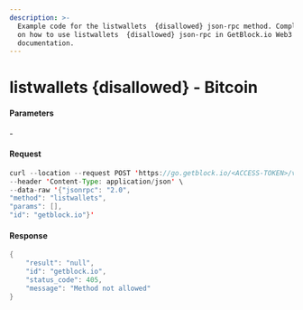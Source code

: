 ```yaml
---
description: >-
  Example code for the listwallets  {disallowed} json-rpc method. Сomplete guide
  on how to use listwallets  {disallowed} json-rpc in GetBlock.io Web3
  documentation.
---
```


# listwallets {disallowed} - Bitcoin

#### Parameters

\-

#### Request

```java
curl --location --request POST 'https://go.getblock.io/<ACCESS-TOKEN>/v1/mainnet/' \
--header 'Content-Type: application/json' \
--data-raw '{"jsonrpc": "2.0",
"method": "listwallets",
"params": [],
"id": "getblock.io"}'
```

#### Response

```java
{
    "result": "null",
    "id": "getblock.io",
    "status_code": 405,
    "message": "Method not allowed"
}
```
